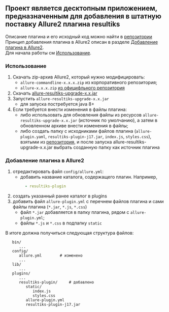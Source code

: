 ## Проект является десктопным приложением, предназначенным для добавления в штатную поставку Allure2 плагина resultiks
Описание плагина и его исходный код можно найти в [репозитории](https://github.com/KalininAY/allure2-plugins)  
Принцип добавления плагина в Allure2 описан в разделе [Добавление плагина в Allure2](#добавление-плагина-в-allure2).  
Для начала работы см [Использование](#использование).

### Использование
1. Скачать zip-архив Allure2, который нужно модифицировать:
    - `allure-commandline-x.x.x.zip` из корпоративного репозитория;
    - `allure-x.x.x.zip` [из официфльного репозитория](https://github.com/allure-framework/allure2/releases)
1. Скачать [allure-resultiks-upgrade-x.x.jar](https://github.com/KalininAY/allure-upgrade/releases)
1. Запустить `allure-resultiks-upgrade-x.x.jar`
    - для запуска постребуется java 8+
1. Если требуется внести изменения в файлы плагина:
    - либо использовать для обновления файлы из ресурсов `allure-resultiks-upgrade-x.x.jar` (источник по умолчанию), а затем в обновленном архиве внести изменения в файлы;
    - либо создать папку с исходниками файлов плагина (`allure-plugin.yaml`, `resultiks-plugin-j17.jar`, `index.js`, `styles.css`), взятыми из [репозитория](https://github.com/KalininAY/allure2-plugins/releases), и после запуска allure-resultiks-upgrade-x.x.jar выбрать созданную папку как источник плагина

### Добавление плагина в Allure2
1. отредактировать файл `config/allure.yml`:
    - добавить название каталога, содержащего плагин. Например,
      ```yaml
        - resultiks-plugin
      ```
1. создать указанный ранее каталог в plugins
2. добавить файл `allure-plugin.yml` с перечнем файлов плагина и сами файлы плагина (`*.jar`, `*.js`, `*.css`)
    - файл `*.jar` добавляется в папку плагина, рядом с `allure-plugin.yml`;
    - файлы `*.js` и `*.css` в подпапку `static`
  
В итоге должна получиться следующая структура файлов:
```
   bin/
      ...
   config/
      allure.yml        # изменено
      ...
   lib/
      ...
   plugins/
      ...
      resultiks-plugin/     # добавлено
         static/
            index.js
            styles.css
         allure-plugin.yml
         resultiks-plugin-j17.jar
```
